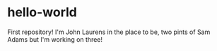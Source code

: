 # hello-world
First repository!
I'm John Laurens in the place to be, two pints of Sam Adams but I'm working on three!
